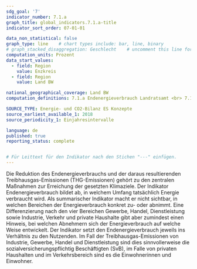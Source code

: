 ```yaml
---
sdg_goal: '7'
indicator_number: 7.1.a
graph_title: global_indicators.7.1.a-title 
indicator_sort_order: 07-01-01

data_non_statistical: false
graph_type: line    # chart types include: bar, line, binary
# graph_stacked_disaggregation: Geschlecht    # uncomment this line for stacked bars. eplace "Geschlecht" with the field of aggregation.
computation_units: Prozent
data_start_values:
  - field: Region
    value: Enzkreis
  - field: Region
    value: Land BW

national_geographical_coverage: Land BW
computation_definitions: 7.1.a Endenergieverbrauch Landratsamt <br> 7.1.b Endenergieverbrauch Enzkreis <br> 7.1.c Jährliche Endenergieeinsparung Landratsamt [kWh]

SOURCE_TYPE: Energie- und CO2-Bilanz ES Konzepte
source_earliest_available_1: 2018
source_periodicity_1: Einjahresintervalle

language: de   
published: true
reporting_status: complete


# Für Leittext für den Indikator nach den Stichen "---" einfügen.
---
```


Die Reduktion des Endenergieverbrauchs und der daraus resultierenden Treibhausgas-Emissionen (THG-Emissionen) gehört zu den zentralen Maßnahmen zur Erreichung der gesetzten Klimaziele.
Der Indikator Endenergieverbrauch bildet ab, in welchem Umfang tatsächlich Energie verbraucht wird. Als summarischer Indikator macht er nicht sichtbar, in welchen Bereichen der Energieverbrauch konkret zu- oder abnimmt. Eine Differenzierung nach den vier Bereichen Gewerbe, Handel, Dienstleistung sowie Industrie, Verkehr und private Haushalte gibt aber zumindest einen Hinweis, bei welchen Abnehmern sich der Energieverbrauch auf welche Weise entwickelt.
Der Indikator setzt den Endenergieverbrauch jeweils ins Verhältnis zu den Nutzenden. Im Fall der Treibhausgas-Emissionen von Industrie, Gewerbe, Handel und Dienstleistung sind dies sinnvollerweise die sozialversicherungspflichtig Beschäftigten (SvB), im Falle von privaten Haushalten und im Verkehrsbereich sind es die Einwohnerinnen und Einwohner.